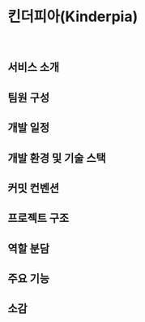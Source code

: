 # 킨더피아(Kinderpia)
<br />

## 서비스 소개

## 팀원 구성

## 개발 일정

## 개발 환경 및 기술 스택

## 커밋 컨벤션

## 프로젝트 구조

## 역할 분담

## 주요 기능

## 소감

